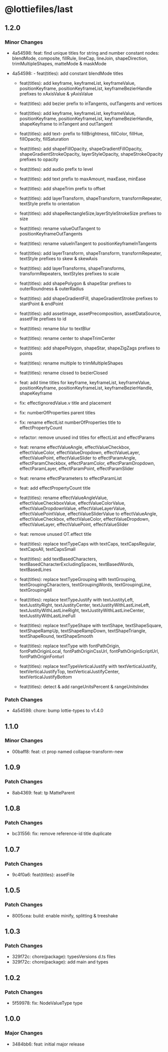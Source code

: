 # @lottiefiles/last

## 1.2.0

### Minor Changes

- 4a54598: feat: find unique titles for string and number constant nodes: blendMode, composite, fillRule, lineCap,
  lineJoin, shapeDirection, trimMultipleShapes, matteMode & maskMode
- 4a54598: - feat(titles): add constant blendMode titles

  - feat(titles): add keyframe, keyframeList, keyframeValue, positionKeyframe, positionKeyframeList,
    keyframeBezierHandle prefixes to xAxisValue & yAxisValue

  - feat(titles): add bezier prefix to inTangents, outTangents and vertices

  - feat(titles): add keyframe, keyframeList, keyframeValue, positionKeyframe, positionKeyframeList,
    keyframeBezierHandle, shapeKeyframe to inTangent and outTangent

  - feat(titles): add text- prefix to fillBrightness, fillColor, fillHue, fillOpacity, fillSaturation

  - feat(titles): add shapeFillOpacity, shapeGradientFillOpacity, shapeGradientStrokeOpacity, layerStyleOpacity,
    shapeStrokeOpacity prefixes to opacity

  - feat(titles): add audio prefix to level

  - feat(titles): add text prefix to maxAmount, maxEase, minEase

  - feat(titles): add shapeTrim prefix to offset

  - feat(titles): add layerTransform, shapeTransform, transformRepeater, textStyle prefix to orientation

  - feat(titles): add shapeRectangleSize,layerStyleStrokeSize prefixes to size

  - feat(titles): rename valueOutTangent to positionKeyframeOutTangents

  - feat(titles): rename valueInTangent to positionKeyframeInTangents

  - feat(titles): add layerTransform, shapeTransform, transformRepeater, textStyle prefixes to skew & skewAxis

  - feat(titles): add layerTransforms, shapeTransforms, transformRepeaters, textStyles prefixes to scale

  - feat(titles): add shapePolygon & shapeStar prefixes to outerRoundness & outerRadius

  - feat(titles): add shapeGradientFill, shapeGradientStroke prefixes to startPoint & endPoint

  - feat(titles): add assetImage, assetPrecomposition, assetDataSource, assetFile prefixes to id

  - feat(titles): rename blur to textBlur

  - feat(titles): rename center to shapeTrimCenter

  - feat(titles): add shapePolygon, shapeStar, shapeZigZags prefixes to points

  - feat(titles): rename multiple to trimMultipleShapes

  - feat(titles): rename closed to bezierClosed

  - feat: add time titles for keyframe, keyframeList, keyframeValue, positionKeyframe, positionKeyframeList,
    keyframeBezierHandle, shapeKeyframe

  - fix: effectIgnoredValue.v title and placement

  - fix: numberOfProperties parent titles

  - fix: rename effectList numberOfProperties title to effectPropertyCount

  - refactor: remove unused ind titles for effectList and effectParams

  - feat: rename effectValueAngle, effectValueCheckbox, effectValueColor, effectValueDropdown, effectValueLayer,
    effectValuePoint, effectValueSlider to effectParamAngle, effectParamCheckbox, effectParamColor, effectParamDropdown,
    effectParamLayer, effectParamPoint, effectParamSlider

  - feat: rename effectParameters to effectParamList

  - feat: add effectPropertyCount title

  - feat(titles): rename effectValueAngleValue, effectValueCheckboxValue, effectValueColorValue,
    effectValueDropdownValue, effectValueLayerValue, effectValuePointValue, effectValueSliderValue to effectValueAngle,
    effectValueCheckbox, effectValueColor, effectValueDropdown, effectValueLayer, effectValuePoint, effectValueSlider

  - feat: remove unused OT.effect title

  - feat(titles): replace textTypeCaps with textCaps, textCapsRegular, textCapsAll, textCapsSmall

  - feat(titles): add textBasedCharacters, textBasedCharacterExcludingSpaces, textBasedWords, textBasedLines

  - feat(titles): replace textTypeGrouping with textGrouping, textGroupingCharacters, textGroupingWords,
    textGroupingLine, textGroupingAll

  - feat(titles): replace textTypeJustify with textJustityLeft, textJustityRight, textJustityCenter,
    textJustityWithLastLineLeft, textJustityWithLastLineRight, textJustityWithLastLineCenter,
    textJustityWithLastLineFull

  - feat(titles): replace textTypeShape with textShape, textShapeSquare, textShapeRampUp, textShapeRampDown,
    textShapeTriangle, textShapeRound, textShapeSmooth

  - feat(titles): replace textType with fontPathOrigin, fontPathOriginLocal, fontPathOriginCssUrl,
    fontPathOriginScriptUrl, fontPathOriginFonturl

  - feat(titles): replace textTypeVerticalJustify with textVerticalJustify, textVerticalJustifyTop,
    textVerticalJustifyCenter, textVerticalJustifyBottom

  - feat(titles): detect & add rangeUnitsPercent & rangeUnitsIndex

### Patch Changes

- 4a54598: chore: bump lottie-types to v1.4.0

## 1.1.0

### Minor Changes

- 00baff8: feat: ct prop named collapse-transform-new

## 1.0.9

### Patch Changes

- 8ab4369: feat: tp MatteParent

## 1.0.8

### Patch Changes

- bc31556: fix: remove reference-id title duplicate

## 1.0.7

### Patch Changes

- 9c4f0a6: feat(titles): assetFile

## 1.0.5

### Patch Changes

- 8005cea: build: enable minify, splitting & treeshake

## 1.0.3

### Patch Changes

- 329f72c: chore(package): typesVersions d.ts files
- 329f72c: chore(package): add main and types

## 1.0.2

### Patch Changes

- 5f59978: fix: NodeValueType type

## 1.0.0

### Major Changes

- 3484bb6: feat: initial major release
